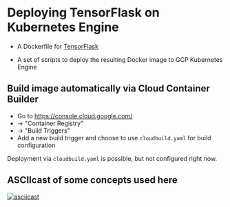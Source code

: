 # Deploying TensorFlask on Kubernetes Engine

* A Dockerfile for [TensorFlask](https://github.com/JoelKronander/TensorFlask)

* A set of scripts to deploy the resulting Docker image to GCP Kubernetes Engine


## Build image automatically via Cloud Container Builder

* Go to https://console.cloud.google.com/
* -> "Container Registry"
* -> "Build Triggers"
* Add a new build trigger and choose to use `cloudbuild.yaml` for build configuration

Deployment via `cloudbuild.yaml` is possible, but not configured right now.

## ASCIIcast of some concepts used here

[![asciicast](https://asciinema.org/a/wG7Zq3UC9yuqJctOo67JTQ07w.png)](https://asciinema.org/a/wG7Zq3UC9yuqJctOo67JTQ07w)
